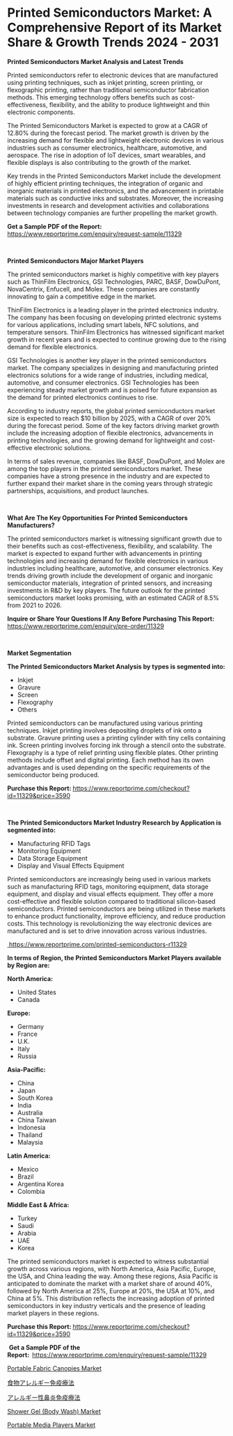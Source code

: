 <p><h1>Printed Semiconductors Market: A Comprehensive Report of its Market Share & Growth Trends 2024 - 2031</h1></p><p><strong>Printed Semiconductors Market Analysis and Latest Trends</strong></p>
<p><p>Printed semiconductors refer to electronic devices that are manufactured using printing techniques, such as inkjet printing, screen printing, or flexographic printing, rather than traditional semiconductor fabrication methods. This emerging technology offers benefits such as cost-effectiveness, flexibility, and the ability to produce lightweight and thin electronic components.</p><p>The Printed Semiconductors Market is expected to grow at a CAGR of 12.80% during the forecast period. The market growth is driven by the increasing demand for flexible and lightweight electronic devices in various industries such as consumer electronics, healthcare, automotive, and aerospace. The rise in adoption of IoT devices, smart wearables, and flexible displays is also contributing to the growth of the market.</p><p>Key trends in the Printed Semiconductors Market include the development of highly efficient printing techniques, the integration of organic and inorganic materials in printed electronics, and the advancement in printable materials such as conductive inks and substrates. Moreover, the increasing investments in research and development activities and collaborations between technology companies are further propelling the market growth.</p></p>
<p><strong>Get a Sample PDF of the Report:&nbsp;</strong> <a href="https://www.reportprime.com/enquiry/request-sample/11329">https://www.reportprime.com/enquiry/request-sample/11329</a></p>
<p>&nbsp;</p>
<p><strong>Printed Semiconductors Major Market Players</strong></p>
<p><p>The printed semiconductors market is highly competitive with key players such as ThinFilm Electronics, GSI Technologies, PARC, BASF, DowDuPont, NovaCentrix, Enfucell, and Molex. These companies are constantly innovating to gain a competitive edge in the market.</p><p>ThinFilm Electronics is a leading player in the printed electronics industry. The company has been focusing on developing printed electronic systems for various applications, including smart labels, NFC solutions, and temperature sensors. ThinFilm Electronics has witnessed significant market growth in recent years and is expected to continue growing due to the rising demand for flexible electronics.</p><p>GSI Technologies is another key player in the printed semiconductors market. The company specializes in designing and manufacturing printed electronics solutions for a wide range of industries, including medical, automotive, and consumer electronics. GSI Technologies has been experiencing steady market growth and is poised for future expansion as the demand for printed electronics continues to rise.</p><p>According to industry reports, the global printed semiconductors market size is expected to reach $10 billion by 2025, with a CAGR of over 20% during the forecast period. Some of the key factors driving market growth include the increasing adoption of flexible electronics, advancements in printing technologies, and the growing demand for lightweight and cost-effective electronic solutions.</p><p>In terms of sales revenue, companies like BASF, DowDuPont, and Molex are among the top players in the printed semiconductors market. These companies have a strong presence in the industry and are expected to further expand their market share in the coming years through strategic partnerships, acquisitions, and product launches.</p></p>
<p>&nbsp;</p>
<p><strong>What Are The Key Opportunities For Printed Semiconductors Manufacturers?</strong></p>
<p><p>The printed semiconductors market is witnessing significant growth due to their benefits such as cost-effectiveness, flexibility, and scalability. The market is expected to expand further with advancements in printing technologies and increasing demand for flexible electronics in various industries including healthcare, automotive, and consumer electronics. Key trends driving growth include the development of organic and inorganic semiconductor materials, integration of printed sensors, and increasing investments in R&D by key players. The future outlook for the printed semiconductors market looks promising, with an estimated CAGR of 8.5% from 2021 to 2026.</p></p>
<p><strong>Inquire or Share Your Questions If Any Before Purchasing This Report:</strong> <a href="https://www.reportprime.com/enquiry/pre-order/11329">https://www.reportprime.com/enquiry/pre-order/11329</a></p>
<p>&nbsp;</p>
<p><strong>Market Segmentation</strong></p>
<p><strong>The Printed Semiconductors Market Analysis by types is segmented into:</strong></p>
<p><ul><li>Inkjet</li><li>Gravure</li><li>Screen</li><li>Flexography</li><li>Others</li></ul></p>
<p><p>Printed semiconductors can be manufactured using various printing techniques. Inkjet printing involves depositing droplets of ink onto a substrate. Gravure printing uses a printing cylinder with tiny cells containing ink. Screen printing involves forcing ink through a stencil onto the substrate. Flexography is a type of relief printing using flexible plates. Other printing methods include offset and digital printing. Each method has its own advantages and is used depending on the specific requirements of the semiconductor being produced.</p></p>
<p><strong>Purchase this Report:&nbsp;</strong><a href="https://www.reportprime.com/checkout?id=11329&price=3590">https://www.reportprime.com/checkout?id=11329&price=3590</a></p>
<p>&nbsp;</p>
<p><strong>The Printed Semiconductors Market Industry Research by Application is segmented into:</strong></p>
<p><ul><li>Manufacturing RFID Tags</li><li>Monitoring Equipment</li><li>Data Storage Equipment</li><li>Display and Visual Effects Equipment</li></ul></p>
<p><p>Printed semiconductors are increasingly being used in various markets such as manufacturing RFID tags, monitoring equipment, data storage equipment, and display and visual effects equipment. They offer a more cost-effective and flexible solution compared to traditional silicon-based semiconductors. Printed semiconductors are being utilized in these markets to enhance product functionality, improve efficiency, and reduce production costs. This technology is revolutionizing the way electronic devices are manufactured and is set to drive innovation across various industries.</p></p>
<p><a href="https://www.reportprime.com/printed-semiconductors-r11329">&nbsp;https://www.reportprime.com/printed-semiconductors-r11329</a></p>
<p><strong>In terms of Region, the Printed Semiconductors Market Players available by Region are:</strong></p>
<p>
    <p> <strong> North America: </strong>
        <ul>
            <li>United States</li>
            <li>Canada</li>
        </ul>
        </p> 
    <p> <strong> Europe: </strong>
        <ul>
            <li>Germany</li>
            <li>France</li>
            <li>U.K.</li>
            <li>Italy</li>
            <li>Russia</li>
        </ul>
        </p> 
    <p> <strong> Asia-Pacific: </strong>
        <ul>
            <li>China</li>
            <li>Japan</li>
            <li>South Korea</li>
            <li>India</li>
            <li>Australia</li>
            <li>China Taiwan</li>
            <li>Indonesia</li>
            <li>Thailand</li>
            <li>Malaysia</li>
        </ul>
        </p> 
    <p> <strong> Latin America: </strong>
        <ul>
            <li>Mexico</li>
            <li>Brazil</li>
            <li>Argentina Korea</li>
            <li>Colombia</li>
        </ul>
        </p> 
    <p> <strong> Middle East & Africa: </strong>
        <ul>
            <li>Turkey</li>
            <li>Saudi</li>
            <li>Arabia</li>
            <li>UAE</li>
            <li>Korea</li>
        </ul>
    </p>
    </p>
<p><p>The printed semiconductors market is expected to witness substantial growth across various regions, with North America, Asia Pacific, Europe, the USA, and China leading the way. Among these regions, Asia Pacific is anticipated to dominate the market with a market share of around 40%, followed by North America at 25%, Europe at 20%, the USA at 10%, and China at 5%. This distribution reflects the increasing adoption of printed semiconductors in key industry verticals and the presence of leading market players in these regions.</p></p>
<p><strong>Purchase this Report: </strong><a href="https://www.reportprime.com/checkout?id=11329&price=3590">https://www.reportprime.com/checkout?id=11329&price=3590</a></p>
<p>&nbsp;<strong>Get a Sample PDF of the Report:&nbsp;&nbsp;</strong><a href="https://www.reportprime.com/enquiry/request-sample/11329">https://www.reportprime.com/enquiry/request-sample/11329</a></p>
<p><strong></strong></p>
<p><p><a href="https://www.linkedin.com/pulse/portable-fabric-canopies-market-outlook-industry-overview-forecast-ylykf">Portable Fabric Canopies Market</a></p><p><a href="https://github.com/gfggqjbfys368009/Market-Research-Report-List-2/blob/main/226427982536.md">食物アレルギー免疫療法</a></p><p><a href="https://github.com/vlcostes/Market-Research-Report-List-1/blob/main/667055682537.md">アレルギー性鼻炎免疫療法</a></p><p><a href="https://issuu.com/reportprime-2/docs/shower-gel-body-wash-market-size-2030.pptx">Shower Gel (Body Wash) Market</a></p><p><a href="https://github.com/angeliabkratze/Market-Research-Report-List-1/blob/main/portable-media-players-market.md">Portable Media Players Market</a></p></p>